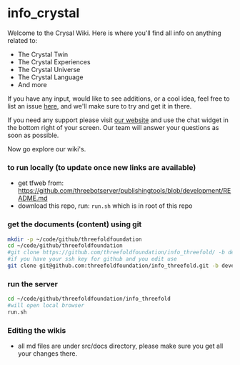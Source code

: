 # info_crystal

Welcome to the Crysal Wiki.
Here is where you'll find all info on anything related to:

- The Crystal Twin
- The Crystal Experiences
- The Crystal Universe
- The Crystal Language
- And more

If you have any input, would like to see additions, or a cool idea, feel free to list an issue [here](https://github.com/crystaluniverse/info_crystal/issues), and we'll make sure to try and get it in there.

If you need any support please visit [our website](https://www.) and use the chat widget in the bottom right of your screen. Our team will answer your questions as soon as possible.

Now go explore our wiki's.

### to run locally (to update once new links are available)

- get tfweb from: https://github.com/threebotserver/publishingtools/blob/development/README.md
- download this repo, run: ```run.sh``` which is in root of this repo

### get the documents (content) using git

```bash
mkdir -p ~/code/github/threefoldfoundation
cd ~/code/github/threefoldfoundation
#git clone https://github.com/threefoldfoundation/info_threefold/ -b development
#if you have your ssh key for github and you edit use
git clone git@github.com:threefoldfoundation/info_threefold.git -b development
```

### run the server

```bash
cd ~/code/github/threefoldfoundation/info_threefold
#will open local browser
run.sh
```

### Editing the wikis

- all md files are under src/docs directory, please make sure you get all your changes there.
